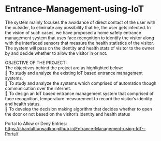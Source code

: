 # Entrance-Management-using-IoT
The system mainly focuses the avoidance of direct contact of the user with the outsider, to eliminate any possibility that he, the user gets infected. In the vision of such cases, we have proposed a home safety entrance management system that uses face recognition to identify the visitor along with the interfaced sensors that measure the health statistics of the visitor. The system will pass on the identity and health stats of visitor to the owner by and decide whether to allow the visitor in or not.

OBJECTIVE OF THE PROJECT:  
The objectives behind the project are as highlighted below:  
🔷 To study and analyze the existing IoT based entrance management systems.  
🔷 To study and analyze the systems which comprised of automation though communication over the internet.  
🔷 To design an IoT based entrance management system that comprised of face recognition, temperature measurement to record the visitor’s identity and health status.  
🔷 To develop the decision making algorithm that decides whether to open the door or not based on the visitor’s identity and health status  

Portal to Allow or Deny Entries:
https://shardultiurwadkar.github.io/Entrance-Management-using-IoT--Portal/
